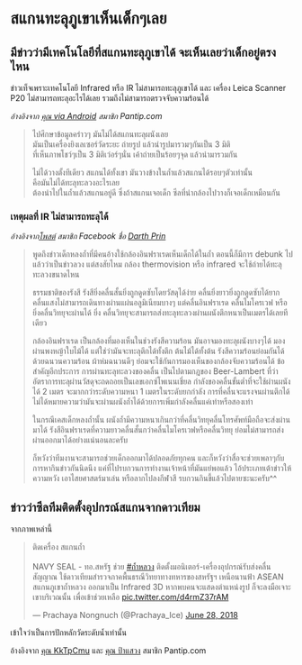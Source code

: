 ---
---

# สแกนทะลุภูเขาเห็นเด็กๆเลย

## มีข่าวว่ามีเทคโนโลยีที่สแกนทะลุภูเขาได้ จะเห็นเลยว่าเด็กอยู่ตรงไหน

ข่าวเท็จเพราะเทคโนโลยี Infrared หรือ IR ไม่สามารถทะลุภูเขาได้ และ เครื่อง Leica Scanner P20 ไม่สามารถทะลุอะไรได้เลย รวมถึงไม่สามารถตรวจจับความร้อนได้

_อ้างอิงจาก [คุณ via Android](https://pantip.com/topic/37812452/comment2) สมาชิก Pantip.com_

> ไปศึกษาข้อมูลคร่าวๆ มันไม่ได้สแกนทะลุผนังเลย  
> มันเป็นเครื่องยิงเลเซอร์วัดระยะ ถ่ายรูป แล้วนำรูปมารวมๆกันเป็น 3 มิติ  
> ที่เห็นภาพโชว์ๆเป็น 3 มิติเว่อร์ๆนั่น เค้าถ่ายเป็นร้อยๆจุด แล้วนำมารวมกัน
>
> ไม่ได้วางตั้งทีเดียว สแกนได้ทั้งเขา มันวางข้างในถ้ำแล้วสแกนได้รอบๆตัวเท่านั้น  
> คือมันไม่ได้ทะลุทะลวงอะไรเลย  
> ต้องนำไปในถ้ำแล้วสแกนอยู่ดี ซึ่งถ้าสแกนเจอเด็ก ซีลที่นำกล้องไปวางก็เจอเด็กเหมือนกัน

### เหตุผลที่ IR ไม่สามารถทะลุได้

_อ้างอิงจาก[โพสต์](https://www.facebook.com/311534075982531/posts/446225145846756/) สมาชิก Facebook ชื่อ [
Darth Prin](https://www.facebook.com/Darth-Prin-311534075982531/)_

> พูดถึงข่าวเด็กหลงถ้ำที่มีคนอ้างใช้กล้องอินฟราเรดเห็นเด็กได้ในถ้ำ ตอนนี้ก็มีการ debunk ไปแล้วว่าเป็นข่าวลวง แต่สงสัยไหม กล้อง thermovision หรือ infrared จะใช้ถ่ายได้ทะลุทะลวงขนาดไหน
>
> ธรรมชาติของรังสี รังสียิ่งคลื่นสั้นยิ่งถูกดูดซับโดยวัสดุได้ง่าย คลื่นยิ่งยาวยิ่งถูกดูดซับได้ยาก คลื่นแสงไม่สามารถเดินทางผ่านแผ่นอลูมิเนียมบางๆ แต่คลื่นอินฟราเรด คลื่นไมโครเวฟ หรือยิ่งคลื่นวิทยุจะผ่านได้ ยิ่ง คลื่นวิทยุจะสามารถส่งทะลุทะลวงผ่านผนังตึกหนาเป็นเมตรได้เลยทีเดียว
>
> กล้องอินฟราเรด เป็นกล้องที่มองเห็นในช่วงรังสีความร้อน มันอาจมองทะลุผนังบางๆได้ มองผ่านพงหญ้าใบไม้ได้ แต่ใช่ว่ามันจะทะลุตึกได้ทั้งตึก ต้นไม้ได้ทั้งต้น รังสีความร้อนย่อมกันได้ด้วยฉนวนความร้อน ผ้าห่มฉนวนดีๆ ย่อมจะใช้กันการมองเห็นของกล้องจับความร้อนได้ ข้อสำคัญอีกประการ การผ่านทะลุทะลวงของคลื่น เป็นไปตามกฎของ Beer-Lambert ที่ว่า อัตราการทะลุผ่านวัสดุจะถดถอยเป็นเลขเอกซ์โพเนนเชี่ยล กำลังของคลื่นขั้นต่ำที่จะใช้ผ่านผนังได้ 2 เมตร จะมากกว่าระดับความหนา 1 เมตรในระดับยกกำลัง การที่คลื่นจะแรงจนผ่านตึกได้ไม่ได้หมายความว่ามันจะผ่านผนังถ้ำได้ด้วยการเพิ่มกำลังคลื่นแค่เท่าหรือสองเท่า
>
> ในกรณีเคสเด็กหลงถ้ำนั้น ผนังถ้ำมีความหนาเกินกว่าที่คลื่นวิทยุคลื่นโทรศัพท์มือถือจะส่งผ่านมาได้ รังสีอินฟราเรดที่ความยาวคลื่นสั้นกว่าคลื่นไมโครเวฟหรือคลื่นวิทยุ ย่อมไม่สามารถส่งผ่านออกมาได้อย่างแน่นอนละครับ
>
> ก็หวังว่าทีมงานจะสามารถช่วยเด็กออกมาได้ปลอดภัยทุกคน และก็หวังว่าสื่อจะช่วยเพลาๆกับการหากินข่าวกันนิดนึง แค่ที่ไปรบกวนการทำงานเจ้าหน้าที่มันแย่พอแล้ว ไอ้ประเภทเต้าข่าวให้ความหวัง เอาไสยศาสตร์มาเล่น หรือลากไปลงกีฬาสี รบกวนกินขี้แล้วไปตายซะนะครับ^^

## ข่าวว่าซีลทีมติดตั้งอุปกรณ์สแกนจากดาวเทียม

จากภาพเหล่านี้

<blockquote class="twitter-tweet" data-lang="en"><p lang="th" dir="ltr">ติดเครื่อง สแกนถ้ำ<br><br>NAVY SEAL - ทอ.สหรัฐ ช่วย <a href="https://twitter.com/hashtag/%E0%B8%96%E0%B9%89%E0%B8%B3%E0%B8%AB%E0%B8%A5%E0%B8%A7%E0%B8%87?src=hash&amp;ref_src=twsrc%5Etfw">#ถ้ำหลวง</a> ติดตั้งมอนิเตอร์-เครื่องอุปกรณ์รับส่งคลื่นสัญญาณ ใช้ดาวเทียมสำรวจภาคพื้นธรณีวิทยาทางทหารของสหรัฐฯ เหนือนานฟ้า ASEAN สแกนภูเขาถํ้าหลวง ออกมาเป็น Infrared 3D หากพบคนจะแสดงตำแหน่งรูป ก็จะลงมือเจาะเขาบริเวณนั้น เพื่อเข้าช่วยเหลือ <a href="https://t.co/d4rmZ37rAM">pic.twitter.com/d4rmZ37rAM</a></p>&mdash; Prachaya Nongnuch (@Prachaya_Ice) <a href="https://twitter.com/Prachaya_Ice/status/1012343595347505152?ref_src=twsrc%5Etfw">June 28, 2018</a></blockquote>
<script async src="https://platform.twitter.com/widgets.js" charset="utf-8"></script>

เข้าใจว่าเป็นการปักหลักวัดระดับน้ำเท่านั้น

อ้างอิงจาก [คุณ KkTpCmu](https://pantip.com/topic/37803852/comment3755-2) และ [คุณ ป้าแสวง](https://pantip.com/topic/37803852/comment3755-3) สมาชิก Pantip.com
